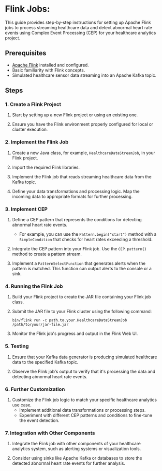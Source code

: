 # Flink Jobs:

This guide provides step-by-step instructions for setting up Apache Flink jobs to process streaming healthcare data and detect abnormal heart rate events using Complex Event Processing (CEP) for your healthcare analytics project.

## Prerequisites

- [Apache Flink](https://flink.apache.org/) installed and configured.
- Basic familiarity with Flink concepts.
- Simulated healthcare sensor data streaming into an Apache Kafka topic.

## Steps

### 1. Create a Flink Project

1. Start by setting up a new Flink project or using an existing one.

2. Ensure you have the Flink environment properly configured for local or cluster execution.

### 2. Implement the Flink Job

1. Create a new Java class, for example, `HealthcareDataStreamJob`, in your Flink project.

2. Import the required Flink libraries.

3. Implement the Flink job that reads streaming healthcare data from the Kafka topic.

4. Define your data transformations and processing logic. Map the incoming data to appropriate formats for further processing.

### 3. Implement CEP

1. Define a CEP pattern that represents the conditions for detecting abnormal heart rate events.
   - For example, you can use the `Pattern.begin("start")` method with a `SimpleCondition` that checks for heart rates exceeding a threshold.

2. Integrate the CEP pattern into your Flink job. Use the `CEP.pattern()` method to create a pattern stream.

3. Implement a `PatternSelectFunction` that generates alerts when the pattern is matched. This function can output alerts to the console or a sink.

### 4. Running the Flink Job

1. Build your Flink project to create the JAR file containing your Flink job class.

2. Submit the JAR file to your Flink cluster using the following command:
   ```shell
   bin/flink run -c path.to.your.HealthcareDataStreamJob /path/to/your/jar-file.jar
   ```

3. Monitor the Flink job's progress and output in the Flink Web UI.

### 5. Testing

1. Ensure that your Kafka data generator is producing simulated healthcare data to the specified Kafka topic.

2. Observe the Flink job's output to verify that it's processing the data and detecting abnormal heart rate events.

### 6. Further Customization

1. Customize the Flink job logic to match your specific healthcare analytics use case.
   - Implement additional data transformations or processing steps.
   - Experiment with different CEP patterns and conditions to fine-tune the event detection.

### 7. Integration with Other Components

1. Integrate the Flink job with other components of your healthcare analytics system, such as alerting systems or visualization tools.

2. Consider using sinks like Apache Kafka or databases to store the detected abnormal heart rate events for further analysis.